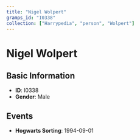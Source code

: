 ```yaml
---
title: "Nigel Wolpert"
gramps_id: "I0338"
collection: ["Harrypedia", "person", "Wolpert"]
---
```


# Nigel Wolpert

## Basic Information

- **ID**: I0338
- **Gender**: Male

## Events

- **Hogwarts Sorting**: 1994-09-01


